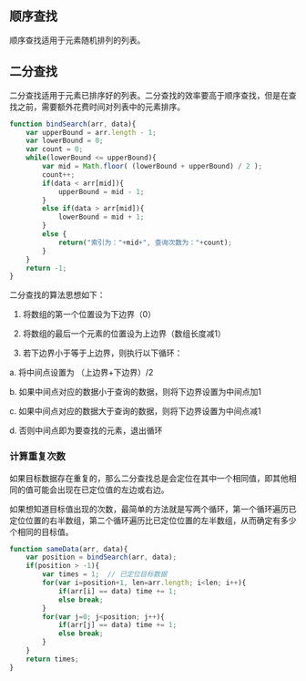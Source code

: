 
## 顺序查找

顺序查找适用于元素随机排列的列表。


## 二分查找

二分查找适用于元素已排序好的列表。二分查找的效率要高于顺序查找，但是在查找之前，需要额外花费时间对列表中的元素排序。

```js
function bindSearch(arr, data){
    var upperBound = arr.length - 1;
    var lowerBound = 0;
    var count = 0;
    while(lowerBound <= upperBound){
        var mid = Math.floor( (lowerBound + upperBound) / 2 );
        count++;
        if(data < arr[mid]){
            upperBound = mid - 1;
        }
        else if(data > arr[mid]){
            lowerBound = mid + 1;
        }
        else {
            return("索引为："+mid+", 查询次数为："+count);
        }
    }
    return -1;
}
```

二分查找的算法思想如下：

1. 将数组的第一个位置设为下边界（0）

2. 将数组的最后一个元素的位置设为上边界（数组长度减1）

3. 若下边界小于等于上边界，则执行以下循环：

  a. 将中间点设置为 （上边界+下边界）/2

  b. 如果中间点对应的数据小于查询的数据，则将下边界设置为中间点加1

  c. 如果中间点对应的数据大于查询的数据，则将下边界设置为中间点减1

  d. 否则中间点即为要查找的元素，退出循环


### 计算重复次数

如果目标数据存在重复的，那么二分查找总是会定位在其中一个相同值，即其他相同的值可能会出现在已定位值的左边或右边。

如果想知道目标值出现的次数，最简单的方法就是写两个循环，第一个循环遍历已定位位置的右半数组，第二个循环遍历比已定位位置的左半数组，从而确定有多少个相同的目标值。

```js
function sameData(arr, data){
    var position = bindSearch(arr, data);
    if(position > -1){
        var times = 1;  // 已定位目标数据
        for(var i=position+1, len=arr.length; i<len; i++){
            if(arr[i] == data) time += 1;
            else break;
        }
        for(var j=0; j<position; j++){
            if(arr[j] == data) time += 1;
            else break;
        }
    }
    return times;
}
```





